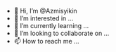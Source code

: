 - 👋 Hi, I’m @Azmisyikin
- 👀 I’m interested in ...
- 🌱 I’m currently learning ...
- 💞️ I’m looking to collaborate on ...
- 📫 How to reach me ...

<!---
Azmisyikin/Azmisyikin is a ✨ special ✨ repository because its `README.md` (this file) appears on your GitHub profile.
You can click the Preview link to take a look at your changes.
--->

